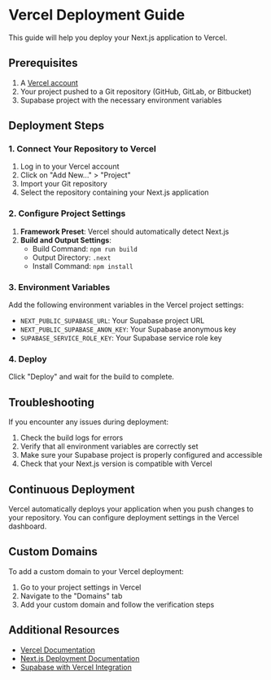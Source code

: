 # Vercel Deployment Guide

This guide will help you deploy your Next.js application to Vercel.

## Prerequisites

1. A [Vercel account](https://vercel.com/signup)
2. Your project pushed to a Git repository (GitHub, GitLab, or Bitbucket)
3. Supabase project with the necessary environment variables

## Deployment Steps

### 1. Connect Your Repository to Vercel

1. Log in to your Vercel account
2. Click on "Add New..." > "Project"
3. Import your Git repository
4. Select the repository containing your Next.js application

### 2. Configure Project Settings

1. **Framework Preset**: Vercel should automatically detect Next.js
2. **Build and Output Settings**: 
   - Build Command: `npm run build`
   - Output Directory: `.next`
   - Install Command: `npm install`

### 3. Environment Variables

Add the following environment variables in the Vercel project settings:

- `NEXT_PUBLIC_SUPABASE_URL`: Your Supabase project URL
- `NEXT_PUBLIC_SUPABASE_ANON_KEY`: Your Supabase anonymous key
- `SUPABASE_SERVICE_ROLE_KEY`: Your Supabase service role key

### 4. Deploy

Click "Deploy" and wait for the build to complete.

## Troubleshooting

If you encounter any issues during deployment:

1. Check the build logs for errors
2. Verify that all environment variables are correctly set
3. Make sure your Supabase project is properly configured and accessible
4. Check that your Next.js version is compatible with Vercel

## Continuous Deployment

Vercel automatically deploys your application when you push changes to your repository. You can configure deployment settings in the Vercel dashboard.

## Custom Domains

To add a custom domain to your Vercel deployment:

1. Go to your project settings in Vercel
2. Navigate to the "Domains" tab
3. Add your custom domain and follow the verification steps

## Additional Resources

- [Vercel Documentation](https://vercel.com/docs)
- [Next.js Deployment Documentation](https://nextjs.org/docs/deployment)
- [Supabase with Vercel Integration](https://vercel.com/integrations/supabase)
